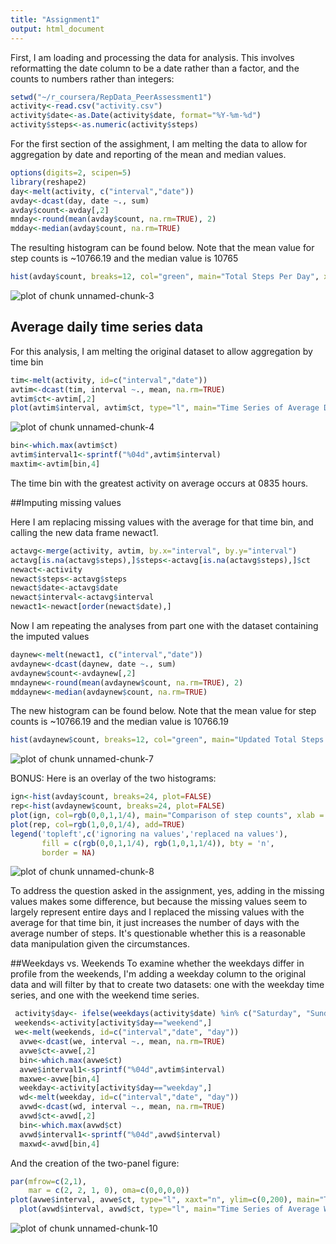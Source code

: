 ```yaml
---
title: "Assignment1"
output: html_document
---
```



First, I am loading and processing the data for analysis. This involves reformatting the date column to be a date rather than a factor, and the counts to numbers rather than integers:

```r
setwd("~/r_coursera/RepData_PeerAssessment1")
activity<-read.csv("activity.csv")
activity$date<-as.Date(activity$date, format="%Y-%m-%d")
activity$steps<-as.numeric(activity$steps)
```

For the first section of the assighment, I am melting the data to allow for aggregation by date and reporting of the mean and median values.


```r
options(digits=2, scipen=5)
library(reshape2)
day<-melt(activity, c("interval","date"))
avday<-dcast(day, date ~., sum)
avday$count<-avday[,2]
mnday<-round(mean(avday$count, na.rm=TRUE), 2)
mdday<-median(avday$count, na.rm=TRUE)
```

The resulting histogram can be found below. Note that the mean value for step counts is ~10766.19 and the median value is 10765


```r
hist(avday$count, breaks=12, col="green", main="Total Steps Per Day", xlab = "step count")
```

![plot of chunk unnamed-chunk-3](figure/unnamed-chunk-3-1.png) 

## Average daily time series data
For this analysis, I am melting the original dataset to allow aggregation by time bin


```r
tim<-melt(activity, id=c("interval","date"))
avtim<-dcast(tim, interval ~., mean, na.rm=TRUE)
avtim$ct<-avtim[,2]
plot(avtim$interval, avtim$ct, type="l", main="Time Series of Average Daily Activity", xlab="interval", ylab="step count")
```

![plot of chunk unnamed-chunk-4](figure/unnamed-chunk-4-1.png) 

```r
bin<-which.max(avtim$ct)
avtim$interval1<-sprintf("%04d",avtim$interval)
maxtim<-avtim[bin,4]
```

The time bin with the greatest activity on average occurs at 0835 hours.

##Imputing missing values

Here I am replacing missing values with the average for that time bin, and calling the new data frame newact1.


```r
actavg<-merge(activity, avtim, by.x="interval", by.y="interval")
actavg[is.na(actavg$steps),]$steps<-actavg[is.na(actavg$steps),]$ct
newact<-activity
newact$steps<-actavg$steps
newact$date<-actavg$date
newact$interval<-actavg$interval
newact1<-newact[order(newact$date),]
```

Now I am repeating the analyses from part one with the dataset containing the imputed values


```r
daynew<-melt(newact1, c("interval","date"))
avdaynew<-dcast(daynew, date ~., sum)
avdaynew$count<-avdaynew[,2]
mndaynew<-round(mean(avdaynew$count, na.rm=TRUE), 2)
mddaynew<-median(avdaynew$count, na.rm=TRUE)
```

The new histogram can be found below. Note that the mean value for step counts is ~10766.19 and the median value is 10766.19


```r
hist(avdaynew$count, breaks=12, col="green", main="Updated Total Steps Per Day", xlab = "step count")
```

![plot of chunk unnamed-chunk-7](figure/unnamed-chunk-7-1.png) 

BONUS: Here is an overlay of the two histograms:


```r
ign<-hist(avday$count, breaks=24, plot=FALSE)
rep<-hist(avdaynew$count, breaks=24, plot=FALSE)
plot(ign, col=rgb(0,0,1,1/4), main="Comparison of step counts", xlab = "step count")
plot(rep, col=rgb(1,0,0,1/4), add=TRUE)
legend('topleft',c('ignoring na values','replaced na values'),
       fill = c(rgb(0,0,1,1/4), rgb(1,0,1,1/4)), bty = 'n',
       border = NA)
```

![plot of chunk unnamed-chunk-8](figure/unnamed-chunk-8-1.png) 

To address the question asked in the assignment, yes, adding in the missing values makes some difference, but because the missing values seem to largely represent entire days and I replaced the missing values with the average for that time bin, it just increases the number of days with the average number of steps. It's questionable whether this is a reasonable data manipulation given the circumstances.

##Weekdays vs. Weekends
To examine whether the weekdays differ in profile from the weekends, I'm adding a weekday column to the original data and will filter by that to create two datasets: one with the weekday time series, and one with the weekend time series.


```r
 activity$day<- ifelse(weekdays(activity$date) %in% c("Saturday", "Sunday") ,"weekend", "weekday")
 weekends<-activity[activity$day=="weekend",]
 we<-melt(weekends, id=c("interval","date", "day"))
  avwe<-dcast(we, interval ~., mean, na.rm=TRUE)
  avwe$ct<-avwe[,2]
  bin<-which.max(avwe$ct)
  avwe$interval1<-sprintf("%04d",avtim$interval)
  maxwe<-avwe[bin,4]
  weekday<-activity[activity$day=="weekday",]
  wd<-melt(weekday, id=c("interval","date", "day"))
  avwd<-dcast(wd, interval ~., mean, na.rm=TRUE)
  avwd$ct<-avwd[,2]
  bin<-which.max(avwd$ct)
  avwd$interval1<-sprintf("%04d",avwd$interval)
  maxwd<-avwd[bin,4]
```

And the creation of the two-panel figure:


```r
par(mfrow=c(2,1), 
    mar = c(2, 2, 1, 0), oma=c(0,0,0,0))
plot(avwe$interval, avwe$ct, type="l", xaxt="n", ylim=c(0,200), main="Time Series of Average Weekend Daily Activity", xlab="", ylab="step count")
  plot(avwd$interval, avwd$ct, type="l", main="Time Series of Average Weekday Daily Activity", xlab="interval", ylab="step count")
```

![plot of chunk unnamed-chunk-10](figure/unnamed-chunk-10-1.png) 

